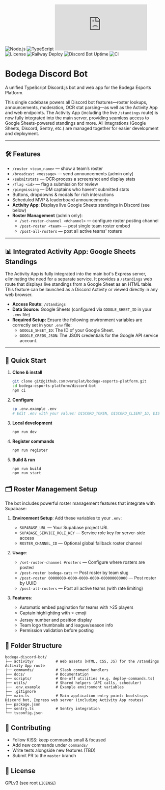![Node.js](https://img.shields.io/badge/node.js-18%2B-brightgreen?logo=node.js)
![TypeScript](https://img.shields.io/badge/type-checked-blue?logo=typescript)
![Discord.js](https://img.shields.io/npm/v/discord.js?label=discord.js&color=blueviolet)
![License](https://img.shields.io/badge/license-ISC-blue.svg)
![Railway Deploy](https://img.shields.io/badge/-Railway-0B0D0E?style=flat&logo=railway&logoColor=white)
![Discord Bot Uptime](https://img.shields.io/uptimerobot/status/m800447867-6863cbd32f0761f2e5b3b358?label=bot%20uptime)
![CI](https://github.com/wersplat/bodega-esports-platform/actions/workflows/ci.yml/badge.svg?branch=master)

# Bodega Discord Bot

A unified TypeScript Discord.js bot and web app for the Bodega Esports Platform.

This single codebase powers all Discord bot features—roster lookups, announcements, moderation, OCR stat parsing—as well as the Activity App and web endpoints. The Activity App (including the live `/standings` route) is now fully integrated into the main server, providing seamless access to Google Sheets-powered standings and more. All integrations (Google Sheets, Discord, Sentry, etc.) are managed together for easier development and deployment.

---

## 🛠️ Features

- `/roster <team_name>` — show a team’s roster
- `/broadcast <message>` — send announcements (admin only)
- `/submitstats` — OCR‐process a screenshot and display stats
- `/flag <id>` — flag a submission for review
- `/pingmissing` — DM captains who haven’t submitted stats
- Buttons, dropdowns & modals for rich interactions
- Scheduled MVP & leaderboard announcements
- **Activity App**: Displays live Google Sheets standings in Discord (see below)
- **Roster Management** (admin only):
  - `/set-roster-channel <#channel>` — configure roster posting channel
  - `/post-roster <team>` — post single team roster embed
  - `/post-all-rosters` — post all active teams' rosters

---

## 📊 Integrated Activity App: Google Sheets Standings

The Activity App is fully integrated into the main bot's Express server, eliminating the need for a separate service. It provides a `/standings` web route that displays live standings from a Google Sheet as an HTML table. This feature can be launched as a Discord Activity or viewed directly in any web browser.

- **Access Route:** `/standings`
- **Data Source:** Google Sheets (configured via `GOOGLE_SHEET_ID` in your `.env` file)
- **Required Setup:** Ensure the following environment variables are correctly set in your `.env` file:
    - `GOOGLE_SHEET_ID`: The ID of your Google Sheet.
    - `GOOGLE_CREDS_JSON`: The JSON credentials for the Google API service account.

---

## 🚀 Quick Start

1. **Clone & install**

   ```bash
   git clone git@github.com:wersplat/bodega-esports-platform.git
   cd bodega-esports-platform/discord-bot
   npm ci
   ```

2. **Configure**  

   ```bash
   cp .env.example .env
   # Edit .env with your values: DISCORD_TOKEN, DISCORD_CLIENT_ID, DISCORD_CLIENT_SECRET, GUILD_ID, API_URL, GOOGLE_SHEET_ID, GOOGLE_CREDS_JSON, SUPABASE_URL, SUPABASE_SERVICE_ROLE_KEY, etc.
   ```

3. **Local development**  

   ```bash
   npm run dev
   ```

4. **Register commands**  

   ```bash
   npm run register
   ```

5. **Build & run**  

   ```bash
   npm run build
   npm run start
   ```

## 🗂️ Roster Management Setup

The bot includes powerful roster management features that integrate with Supabase:

1. **Environment Setup**: Add these variables to your `.env`:
   - `SUPABASE_URL` — Your Supabase project URL
   - `SUPABASE_SERVICE_ROLE_KEY` — Service role key for server-side access
   - `ROSTER_CHANNEL_ID` — Optional global fallback roster channel

2. **Usage**:
   - `/set-roster-channel #rosters` — Configure where rosters are posted
   - `/post-roster bodega-cats` — Post roster by team slug
   - `/post-roster 00000000-0000-0000-0000-000000000000` — Post roster by UUID
   - `/post-all-rosters` — Post all active teams (with rate limiting)

3. **Features**:
   - Automatic embed pagination for teams with >25 players
   - Captain highlighting with ⭐ emoji
   - Jersey number and position display
   - Team logo thumbnails and league/season info
   - Permission validation before posting

## 📁 Folder Structure

```text
bodega-discord-bot/
├── activity/          # Web assets (HTML, CSS, JS) for the /standings Activity App route
├── commands/          # Slash command handlers
├── docs/              # Documentation
├── scripts/           # One-off utilities (e.g. deploy-commands.ts)
├── utils/             # Shared helpers (API calls, scheduler)
├── .env.example       # Example environment variables
├── .gitignore
├── main.ts            # Main application entry point: bootstraps Discord bot, Express web server (including Activity App routes)
├── package.json
├── sentry.ts          # Sentry integration
└── tsconfig.json
```

## 🤝 Contributing

- Follow KISS: keep commands small & focused  
- Add new commands under `commands/`  
- Write tests alongside new features (TBD)  
- Submit PR to the `master` branch

## 📄 License

GPLv3 (see root `LICENSE`)
